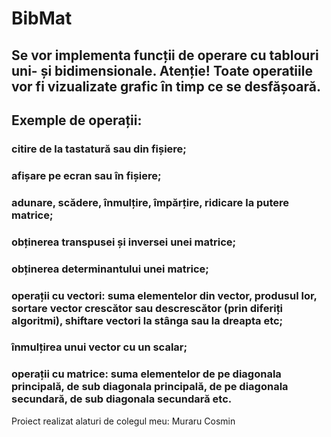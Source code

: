 # BibMat

## Se vor implementa funcții de operare cu tablouri uni- și bidimensionale. Atenție! Toate operatiile vor fi vizualizate grafic în timp ce se desfășoară.
## Exemple de operații:
### citire de la tastatură sau din fișiere;
### afișare pe ecran sau în fișiere;
### adunare, scădere, înmulțire, împărțire, ridicare la putere matrice;
### obținerea transpusei și inversei unei matrice;
### obținerea determinantului unei matrice;
### operații cu vectori: suma elementelor din vector, produsul lor, sortare vector crescător sau descrescător (prin diferiți algoritmi), shiftare vectori la stânga sau la dreapta etc;
### înmulțirea unui vector cu un scalar;
### operații cu matrice: suma elementelor de pe diagonala principală, de sub diagonala principală, de pe diagonala secundară, de sub diagonala secundară etc.

Proiect realizat alaturi de colegul meu: Muraru Cosmin
